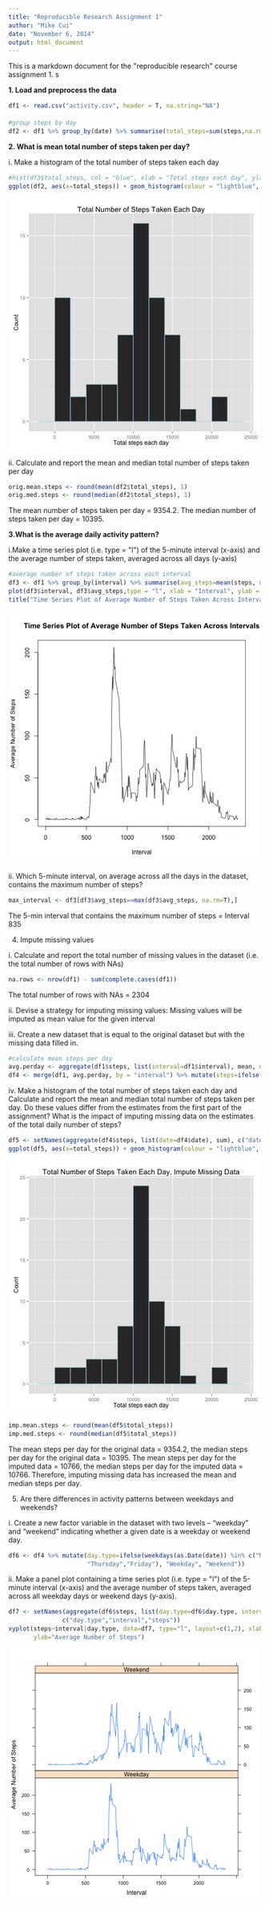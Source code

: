 ```yaml
---
title: "Reproducible Research Assignment 1"
author: "Mike Cui"
date: "November 6, 2014"
output: html_document
---
```


This is a markdown document for the "reproducible research" course assignment 1.
s


**1. Load and preprocess the data**


```r
df1 <- read.csv("activity.csv", header = T, na.string="NA")

#group steps by day
df2 <- df1 %>% group_by(date) %>% summarise(total_steps=sum(steps,na.rm=T))
```

**2. What is mean total number of steps taken per day?**

i. Make a histogram of the total number of steps taken each day


```r
#hist(df3$total_steps, col = "blue", xlab = "Total steps each day", ylab = "Count")
ggplot(df2, aes(x=total_steps)) + geom_histogram(colour = "lightblue", binwidth = 2000) + xlab("Total steps each day") + ylab("Count") + ggtitle("Total Number of Steps Taken Each Day")
```

![plot of chunk unnamed-chunk-2](figure/unnamed-chunk-2-1.png) 

ii. Calculate and report the mean and median total number of steps taken per day


```r
orig.mean.steps <- round(mean(df2$total_steps), 1)
orig.med.steps <- round(median(df2$total_steps), 1)
```

The mean number of steps taken per day = 9354.2. The median number of steps taken per day = 10395.

**3.What is the average daily activity pattern?**

i.Make a time series plot (i.e. type = "l") of the 5-minute interval (x-axis) and the average number of steps taken, averaged across all days (y-axis)


```r
#average number of steps taken across each interval
df3 <- df1 %>% group_by(interval) %>% summarise(avg_steps=mean(steps, na.rm=T))
plot(df3$interval, df3$avg_steps,type = "l", xlab = "Interval", ylab = "Average Number of Steps")
title("Time Series Plot of Average Number of Steps Taken Across Intervals")
```

![plot of chunk unnamed-chunk-4](figure/unnamed-chunk-4-1.png) 

ii. Which 5-minute interval, on average across all the days in the dataset, contains the maximum number of steps?


```r
max_interval <- df3[df3$avg_steps==max(df3$avg_steps, na.rm=T),]
```

The 5-min interval that contains the maximum number of steps = Interval 835

4. Impute missing values

i. Calculate and report the total number of missing values in the dataset (i.e. the total number of rows with NAs)


```r
na.rows <- nrow(df1) - sum(complete.cases(df1))
```

The total number of rows with NAs = 2304

ii. Devise a strategy for imputing missing values:
    Missing values will be imputed as mean value for the given interval

iii. Create a new dataset that is equal to the original dataset but with the missing data filled in.


```r
#calculate mean steps per day
avg.perday <- aggregate(df1$steps, list(interval=df1$interval), mean, na.rm=TRUE)
df4 <- merge(df1, avg.perday, by = "interval") %>% mutate(steps=ifelse(is.na(steps)==0, steps, x))
```

iv. Make a histogram of the total number of steps taken each day and Calculate and report the mean and median total number of steps taken per day. Do these values differ from the estimates from the first part of the assignment? What is the impact of imputing missing data on the estimates of the total daily number of steps?


```r
df5 <- setNames(aggregate(df4$steps, list(date=df4$date), sum), c("date","total_steps"))
ggplot(df5, aes(x=total_steps)) + geom_histogram(colour = "lightblue", binwidth = 2000) + xlab("Total steps each day") + ylab("Count") + ggtitle("Total Number of Steps Taken Each Day, Impute Missing Data")
```

![plot of chunk unnamed-chunk-8](figure/unnamed-chunk-8-1.png) 

```r
imp.mean.steps <- round(mean(df5$total_steps))
imp.med.steps <- round(median(df5$total_steps))
```

The mean steps per day for the original data = 9354.2, the median steps per day for the original data = 10395. The mean steps per day for the imputed data = 
10766, the median steps per day for the imputed data = 10766. Therefore, imputing missing data has increased the mean and median steps per day.

5. Are there differences in activity patterns between weekdays and weekends?

i. Create a new factor variable in the dataset with two levels – “weekday” and “weekend” indicating whether a given date is a weekday or weekend day.


```r
df6 <- df4 %>% mutate(day.type=ifelse(weekdays(as.Date(date)) %in% c("Monday","Tuesday","Wednesday",
                      "Thursday","Friday"), "Weekday", "Weekend"))                                                             
```

ii. Make a panel plot containing a time series plot (i.e. type = "l") of the 5-minute interval (x-axis) and the average number of steps taken, averaged across all weekday days or weekend days (y-axis). 


```r
df7 <- setNames(aggregate(df6$steps, list(day.type=df6$day.type, interval=df6$interval), mean, na.rm=T),
               c("day.type","interval","steps"))
xyplot(steps~interval|day.type, data=df7, type="l", layout=c(1,2), xlab="Interval",
       ylab="Average Number of Steps")
```

![plot of chunk unnamed-chunk-10](figure/unnamed-chunk-10-1.png) 
